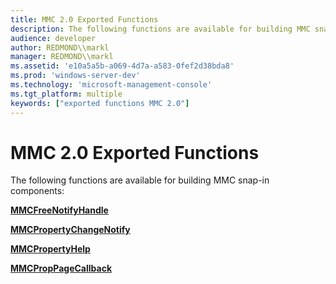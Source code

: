 ```yaml
---
title: MMC 2.0 Exported Functions
description: The following functions are available for building MMC snap-in components
audience: developer
author: REDMOND\\markl
manager: REDMOND\\markl
ms.assetid: 'e10a5a5b-a069-4d7a-a583-0fef2d38bda8'
ms.prod: 'windows-server-dev'
ms.technology: 'microsoft-management-console'
ms.tgt_platform: multiple
keywords: ["exported functions MMC 2.0"]
---
```


# MMC 2.0 Exported Functions

The following functions are available for building MMC snap-in components:

[**MMCFreeNotifyHandle**](mmcfreenotifyhandle.md)

[**MMCPropertyChangeNotify**](mmcpropertychangenotify.md)

[**MMCPropertyHelp**](mmcpropertyhelp.md)

[**MMCPropPageCallback**](mmcproppagecallback.md)

 

 




